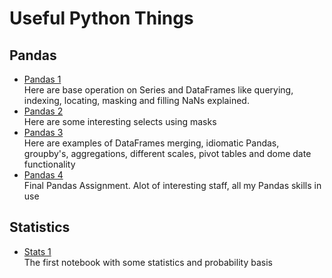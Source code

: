 # Useful Python Things

## Pandas
* [Pandas 1](https://github.com/yk4r2/UsefulPython/blob/master/Pandas/Pandas1.ipynb)\
Here are base operation on Series and DataFrames like querying, indexing, locating, masking and filling NaNs  explained.
* [Pandas 2](https://github.com/yk4r2/UsefulPython/blob/master/Pandas/Pandas2.ipynb)\
Here are some interesting selects using masks
* [Pandas 3](https://github.com/yk4r2/UsefulPython/blob/master/Pandas/Pandas3.ipynb)\
Here are examples of DataFrames merging, idiomatic Pandas, groupby's, aggregations, different scales, pivot tables and dome date functionality
* [Pandas 4](https://github.com/yk4r2/UsefulPython/blob/master/Pandas/Pandas4.ipynb)\
Final Pandas Assignment. Alot of interesting staff, all my Pandas skills in use

## Statistics
* [Stats 1](https://github.com/yk4r2/UsefulPython/blob/master/StatisticalAnalysis/Stats1.ipynb)\
The first notebook with some statistics and probability basis
